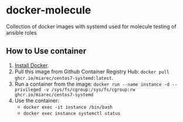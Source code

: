 # docker-molecule
Collection of docker images with systemd used for molecule testing of ansible roles



## How to Use container

  1. [Install Docker](https://docs.docker.com/engine/installation/).
  2. Pull this image from Github Container Registry Hub: `docker pull ghcr.io/miarec/centos7-systemd:latest`.
  3. Run a container from the image: `docker run --name instance -d --privileged -v /sys/fs/cgroup:/sys/fs/cgroup:rw ghcr.io/miarec/centos7-systemd`
  4. Use the container:
        - `docker exec -it instance /bin/bash`
        - `docker exec instance systemctl status`

